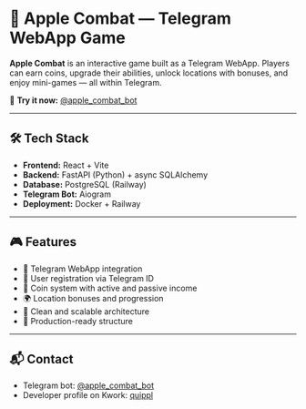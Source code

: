 # 🍏 Apple Combat — Telegram WebApp Game

**Apple Combat** is an interactive game built as a Telegram WebApp. Players can earn coins, upgrade their abilities, unlock locations with bonuses, and enjoy mini-games — all within Telegram.

🔗 **Try it now:** [@apple_combat_bot](https://t.me/apple_combat_bot)

---

## 🛠 Tech Stack

- **Frontend:** React + Vite
- **Backend:** FastAPI (Python) + async SQLAlchemy
- **Database:** PostgreSQL (Railway)
- **Telegram Bot:** Aiogram
- **Deployment:** Docker + Railway

---

## 🎮 Features

- 🔗 Telegram WebApp integration
- 👤 User registration via Telegram ID
- 💸 Coin system with active and passive income
- 🌍 Location bonuses and progression
- 🧠 Clean and scalable architecture
- 🚀 Production-ready structure

---

## 📬 Contact

- Telegram bot: [@apple_combat_bot](https://t.me/apple_combat_bot)
- Developer profile on Kwork: [quippl](https://kwork.com/user/quippl)
